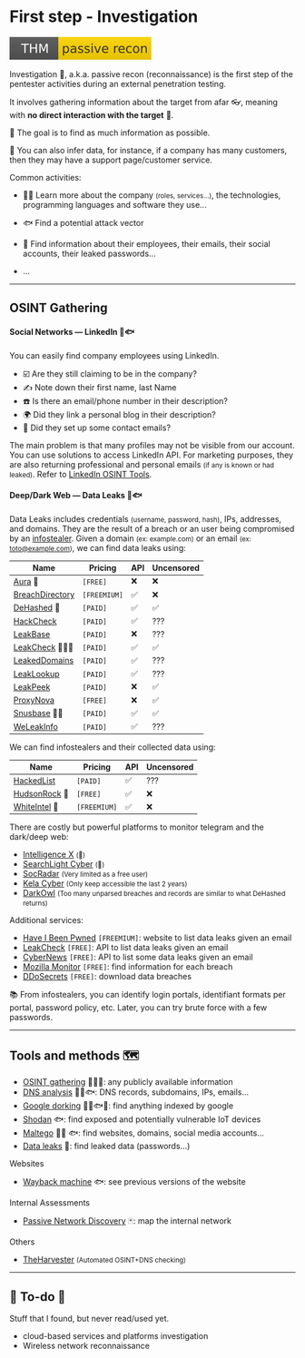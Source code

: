 # First step - Investigation

[![passiverecon](../../_badges/thm/passiverecon.svg)](https://tryhackme.com/room/passiverecon)

<div class="row row-cols-lg-2"><div>

Investigation 🔎, a.k.a. passive recon (reconnaissance) is the first step of the pentester activities during an external penetration testing.

It involves gathering information about the target from afar 👓️, meaning with **no direct interaction with the target** 👀.

🌱 The goal is to find as much information as possible.

🚿️ You can also infer data, for instance, if a company has many customers, then they may have a support page/customer service.

</div><div>

Common activities:

* 🧑‍💻 Learn more about the company <small>(roles, services...)</small>, the technologies, programming languages and software they use...

* 🐟 Find a potential attack vector

* 🧑 Find information about their employees, their emails, their social accounts, their leaked passwords...

* ...
</div></div>

<hr class="sep-both">

## OSINT Gathering

<div class="row row-cols-lg-2"><div>

#### Social Networks — LinkedIn 🧑🐟

You can easily find company employees using LinkedIn.

* ☑️ Are they still claiming to be in the company?
* ✍️ Note down their first name, last Name
* ☎️ Is there an email/phone number in their description?
* 🌍 Did they link a personal blog in their description?
* 🎯 Did they set up some contact emails?

The main problem is that many profiles may not be visible from our account. You can use solutions to access LinkedIn API. For marketing purposes, they are also returning professional and personal emails <small>(if any is known or had leaked)</small>. Refer to [LinkedIn OSINT Tools](/cybersecurity/red-team/s1.investigation/tools/osint/linkedin.md).
</div><div>

#### Deep/Dark Web — Data Leaks 🧑🐟

Data Leaks includes credentials <small>(username, password, hash)</small>, IPs, addresses, and domains. They are the result of a breach or an user being compromised by an [infostealer](https://en.wikipedia.org/wiki/Infostealer). Given a domain <small>(ex: example.com)</small> or an email <small>(ex: toto@example.com)</small>, we can find data leaks using:

| Name                                              | Pricing | API | Uncensored |
|---------------------------------------------------|--------|-----|---------|
| [Aura](https://scan.aura.com/) 👑                   | `[FREE]` | ❌   | ❌       |
| [BreachDirectory](https://breachdirectory.org/)   | `[FREEMIUM]` | ✅   | ❌   |
| [DeHashed](https://dehashed.com/) 👑              |`[PAID]`|✅| ✅       |
| [HackCheck](https://app.hackcheck.io)             |`[PAID]`|✅| ???       |
| [LeakBase](https://leakbase.io)                   |`[PAID]`|❌| ???       |
| [LeakCheck](https://leakcheck.io/) 👑👑👑         |`[PAID]`|✅| ✅       |
| [LeakedDomains](https://leaked.domains)           |`[PAID]`|✅| ???    |
| [LeakLookup](https://leak-lookup.com/)            |`[PAID]`|✅| ???    |
| [LeakPeek](https://leakpeek.com/)                 |`[PAID]`|❌| ✅       |
| [ProxyNova](https://www.proxynova.com/tools/comb) |`[FREE]`|❌| ✅       |
| [Snusbase](https://www.snusbase.com) 👑👑         |`[PAID]`|✅ | ✅       |
| [WeLeakInfo](https://weleakinfo.io/)              |`[PAID]`|✅ | ???       |

We can find infostealers and their collected data using:

| Name                                                 | Pricing | API | Uncensored |
|------------------------------------------------------|--------|-----|------------|
| [HackedList](https://hackedlist.io/)                 |`[PAID]`|✅| ???        |
| [HudsonRock](https://cavalier.hudsonrock.com/docs) 👑 | `[FREE]` | ✅   | ❌          |
| [WhiteIntel](https://whiteintel.io/) 👑                | `[FREEMIUM]` | ✅   | ❌          |

There are costly but powerful platforms to monitor telegram and the dark/deep web:

* [Intelligence X](https://intelx.io/) <small>(👻)</small>
* [SearchLight Cyber](https://slcyber.io/) <small>(👻)</small>
* [SocRadar](https://socradar.io/) <small>(Very limited as a free user)</small>
* [Kela Cyber](https://www.kelacyber.com/) <small>(Only keep accessible the last 2 years)</small>
* [DarkOwl](https://www.darkowl.com/) <small>(Too many unparsed breaches and records are similar to what DeHashed returns)</small>

Additional services:

* [Have I Been Pwned](https://haveibeenpwned.com/) `[FREEMIUM]`: website to list data leaks given an email
* [LeakCheck](https://wiki.leakcheck.io/en/api/public) `[FREE]`: API to list data leaks given an email
* [CyberNews](https://cybernews.com/personal-data-leak-check/) `[FREE]`: API to list some data leaks given an email
* [Mozilla Monitor](https://monitor.mozilla.org/breaches) `[FREE]`: find information for each breach
* [DDoSecrets](https://data.ddosecrets.com/?C=M&O=A) `[FREE]`: download data breaches

📚 From infostealers, you can identify login portals, identifiant formats per portal, password policy, etc. Later, you can try brute force with a few passwords.
</div></div>

<hr class="sep-both">

## Tools and methods 🗺️

<div class="row row-cols-md-2 mt-3"><div>

* [OSINT gathering](/cybersecurity/red-team/s1.investigation/techniques/osint.md) 🧑‍💻🧑: any publicly available information
* [DNS analysis](/cybersecurity/red-team/s1.investigation/techniques/dns_analysis.md) 🧑‍💻🐟: DNS records, subdomains, IPs, emails...
* [Google dorking](/cybersecurity/red-team/s1.investigation/techniques/dorking.md) 🧑‍💻🐟🧑: find anything indexed by google
* [Shodan](/cybersecurity/red-team/s1.investigation/tools/shodan.md) 🐟: find exposed and potentially vulnerable IoT devices
* [Maltego](/cybersecurity/red-team/s1.investigation/tools/maltego.md) 🧑‍💻 🐟: find websites, domains, social media accounts...
* [Data leaks](/cybersecurity/red-team/s1.investigation/techniques/data_leaks.md) 🧑: find leaked data (passwords...)
</div><div>

Websites

* [Wayback machine](/cybersecurity/red-team/s1.investigation/tools/wayback.md) 🐟: see previous versions of the website

Internal Assessments

* [Passive Network Discovery](/cybersecurity/red-team/s1.investigation/techniques/passive_network_discovery.md) 🃏: map the internal network

Others

* [TheHarvester](/cybersecurity/red-team/s1.investigation/tools/theHarvester.md) <small>(Automated OSINT+DNS checking)</small>
</div></div>

<hr class="sep-both">

## 👻 To-do 👻

Stuff that I found, but never read/used yet.

<div class="row row-cols-lg-2"><div>

* cloud-based services and platforms investigation
* Wireless network reconnaissance
</div><div>
</div></div>
